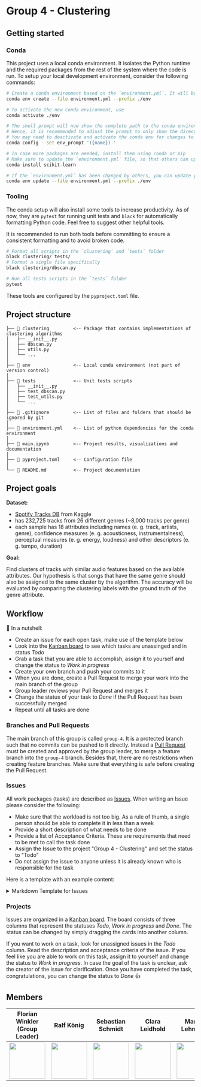 # Group 4 - Clustering

## Getting started

### Conda

This project uses a local conda environment. It isolates the Python runtime and the required packages from the rest of the system where the code is run. To setup your local development environment, consider the following commands:

``` bash
# Create a conda environment based on the `environment.yml`. It will be stored in a local folder called `env`.
conda env create --file environment.yml --prefix ./env

# To activate the new conda environment, use
conda activate ./env

# The shell prompt will now show the complete path to the conda environment which can be pretty long.
# Hence, it is recommended to adjust the prompt to only show the directory name. This must only be configured once.
# You may need to deactivate and activate the conda env for changes to take effect.
conda config --set env_prompt '({name}) '

# In case more packages are needed, install them using conda or pip
# Make sure to update the `environment.yml` file, so that others can update their conda env
conda install scikit-learn

# If the `environment.yml` has been changed by others, you can update your own env using
conda env update --file environment.yml --prefix ./env
```

### Tooling

The conda setup will also install some tools to increase productivity. As of now, they are `pytest` for running unit tests and `black` for automatically formatting Python code. Feel free to suggest other helpful tools.

It is recommended to run both tools before committing to ensure a consistent formatting and to avoid broken code.

``` bash
# Format all scripts in the `clustering` and `tests` folder
black clustering/ tests/
# Format a single file specifically
black clustering/dbscan.py

# Run all tests scripts in the `tests` folder
pytest
```
These tools are configured by the `pyproject.toml` file.

## Project structure

``` plain
├── 📁 clustering         <-- Package that contains implementations of clustering algorithms
│   ├── __init__.py
│   ├── dbscan.py
│   ├── utils.py
│   └── ...
│
├── 📁 env                <-- Local conda environment (not part of version control)
│
├── 📁 tests              <-- Unit tests scripts
│   ├── __init__.py
│   ├── test_dbscan.py
│   ├── test_utils.py
│   └── ...
│
├── 📃 .gitignore         <-- List of files and folders that should be ignored by git
│
├── 📃 environment.yml    <-- List of python dependencies for the conda environment
│
├── 📃 main.ipynb         <-- Project results, visualizations and documentation
│
├── 📃 pyproject.toml     <-- Configuration file
│
└── 📃 README.md          <-- Project documentation
```

## Project goals

**Dataset:**

- [Spotify Tracks DB](https://www.kaggle.com/datasets/zaheenhamidani/ultimate-spotify-tracks-db) from Kaggle
- has 232,725 tracks from 26 different genres (~8,000 tracks per genre)
- each sample has 18 attributes including names (e. g. track, artists, genre), confidence measures (e. g. acousticness, instrumentalness), perceptual measures (e. g. energy, loudness) and other descriptors (e. g. tempo, duration)

**Goal:**

Find clusters of tracks with similar audio features based on the available attributes. Our hypothesis is that songs that have the same genre should also be assigned to the same cluster by the algorithm. The accuracy will be evaluated by comparing the clustering labels with the ground truth of the genre attribute.

## Workflow

:chestnut: In a nutshell:

- Create an issue for each open task, make use of the template below
- Look into the [Kanban board](https://github.com/orgs/fmi08icds/projects/4) to see which tasks are unassinged and in status *Todo*
- Grab a task that you are able to accomplish, assign it to yourself and change the status to *Work in progress*
- Create your own branch and push your commits to it
- When you are done, create a Pull Request to merge your work into the main branch of the group
- Group leader reviews your Pull Request and merges it
- Change the status of your task to *Done* if the Pull Request has been successfully merged
- Repeat until all tasks are done

### Branches and Pull Requests

The main branch of this group is called `group-4`. It is a protected branch such that no commits can be pushed to it directly. Instead a [Pull Request](https://github.com/fmi08icds/Groupwork/pulls) must be created and approved by the group leader, to merge a feature branch into the `group-4` branch. Besides that, there are no restrictions when creating feature branches. Make sure that everything is safe before creating the Pull Request.

### Issues

All work packages (tasks) are described as [Issues](https://github.com/fmi08icds/Groupwork/issues). When writing an Issue please consider the following:

- Make sure that the workload is not too big. As a rule of thumb, a single person should be able to complete it in less than a week
- Provide a short description of what needs to be done
- Provide a list of Acceptance Criteria. These are requirements that need to be met to call the task done
- Assign the Issue to the project "Group 4 - Clustering" and set the status to "Todo"
- Do not assign the issue to anyone unless it is already known who is responsible for the task

Here is a template with an example content:

<details>

<summary>Markdown Template for Issues</summary>

``` md
**Description:**

Currently, our dataset mostly contains pictures of cats with dark fur.
I observed that the classification accuracy suffers from this bias.
We should add more samples to the dataset that show cats with different colored fur.

**Acceptance criteria**:

- 1000 samples were added to the dataset
- It was assured that these new samples show cats with bright colored fur
- The new samples are considered when creating the train/test split and executing `train.py`
```

</details>

### Projects

Issues are organized in a [Kanban board](https://github.com/orgs/fmi08icds/projects/4). The board consists of three columns that represent the statuses *Todo*, *Work in progress* and *Done*. The status can be changed by simply dragging the cards into another column.

If you want to work on a task, look for unassigned issues in the *Todo* column. Read the description and acceptance criteria of the issue. If you feel like you are able to work on this task, assign it to yourself and change the status to *Work in progress*. In case the goal of the task is unclear, ask the creator of the issue for clarification. Once you have completed the task, congratulations, you can change the status to *Done* :+1:

## Members

| Florian Winkler<br>(Group Leader) | Ralf König | Sebastian Schmidt | Clara Leidhold | Marcel Lehmann |
|:---------------------------------:|:----------:|:-----------------:|:--------------:|:--------------:|
| <img width="96" src="https://github.com/Fju.png?size=96"> | <img width="96" src="https://github.com/ralf-koenig.png?size=96"> | <img width="96" src="https://github.com/schmiseb.png?size=96"> | <img width="96" src="https://github.com/claraldh.png?size=96"> | <img width="96" src="https://github.com/Lehmsen.png?size=96"> |
